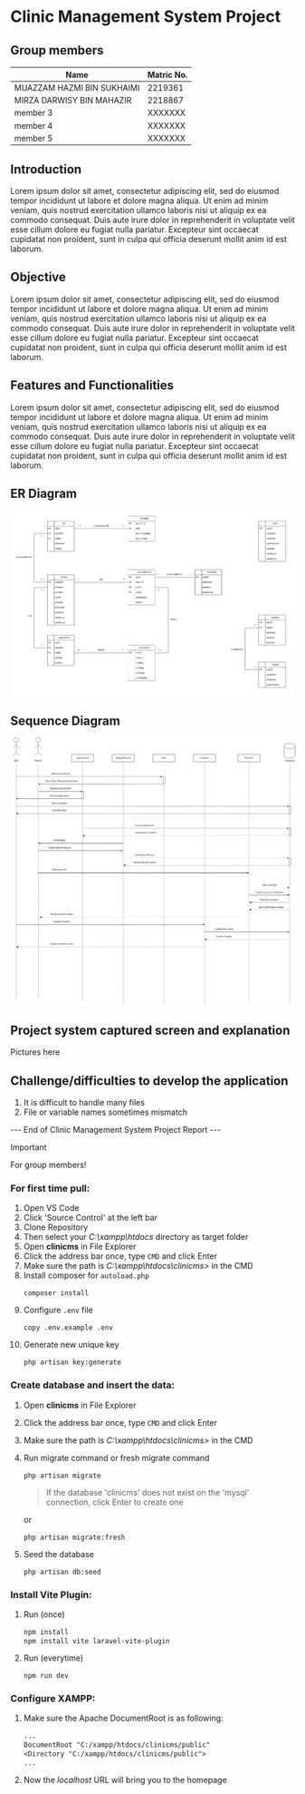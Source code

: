 # Clinic Management System Project

## Group members
| Name  | Matric No. |
| ------------- | ------------- |
| MUAZZAM HAZMI BIN SUKHAIMI  | 2219361  |
| MIRZA DARWISY BIN MAHAZIR  | 2218867  |
| member 3  | XXXXXXX  |
| member 4  | XXXXXXX  |
| member 5  | XXXXXXX  |

## Introduction
Lorem ipsum dolor sit amet, consectetur adipiscing elit, sed do eiusmod tempor incididunt ut labore et dolore magna aliqua. Ut enim ad minim veniam, quis nostrud exercitation ullamco laboris nisi ut aliquip ex ea commodo consequat. Duis aute irure dolor in reprehenderit in voluptate velit esse cillum dolore eu fugiat nulla pariatur. Excepteur sint occaecat cupidatat non proident, sunt in culpa qui officia deserunt mollit anim id est laborum.

## Objective
Lorem ipsum dolor sit amet, consectetur adipiscing elit, sed do eiusmod tempor incididunt ut labore et dolore magna aliqua. Ut enim ad minim veniam, quis nostrud exercitation ullamco laboris nisi ut aliquip ex ea commodo consequat. Duis aute irure dolor in reprehenderit in voluptate velit esse cillum dolore eu fugiat nulla pariatur. Excepteur sint occaecat cupidatat non proident, sunt in culpa qui officia deserunt mollit anim id est laborum.

## Features and Functionalities
Lorem ipsum dolor sit amet, consectetur adipiscing elit, sed do eiusmod tempor incididunt ut labore et dolore magna aliqua. Ut enim ad minim veniam, quis nostrud exercitation ullamco laboris nisi ut aliquip ex ea commodo consequat. Duis aute irure dolor in reprehenderit in voluptate velit esse cillum dolore eu fugiat nulla pariatur. Excepteur sint occaecat cupidatat non proident, sunt in culpa qui officia deserunt mollit anim id est laborum.

## ER Diagram
![Entity Relationship Diagram of Clinic Management System](/assets/erdfinal.png)

## Sequence Diagram
![Sequence Diagram of Clinic Management System](/assets/sequence.png)

## Project system captured screen and explanation
Pictures here

## Challenge/difficulties to develop the application
1. It is difficult to handle many files
2. File or variable names sometimes mismatch

--- End of Clinic Management System Project Report ---

> [!IMPORTANT]
> For group members!

### **For first time pull:**
1. Open VS Code
2. Click 'Source Control' at the left bar
3. Clone Repository
4. Then select your _C:\xampp\htdocs_ directory as target folder
5. Open **clinicms** in File Explorer
6. Click the address bar once, type `CMD` and click Enter
7. Make sure the path is _C:\xampp\htdocs\clinicms>_ in the CMD
8. Install composer for `autoload.php`
   ```
   composer install
   ```
10. Configure `.env` file
    ```
    copy .env.example .env
    ```
12. Generate new unique key
    ```
    php artisan key:generate
    ```

### **Create database and insert the data:**
1. Open **clinicms** in File Explorer
2. Click the address bar once, type `CMD` and click Enter
3. Make sure the path is _C:\xampp\htdocs\clinicms>_ in the CMD
4. Run migrate command or fresh migrate command
   ```
   php artisan migrate
   ```
   > If the database 'clinicms' does not exist on the 'mysql' connection, click Enter to create one

   or
   ```
   php artisan migrate:fresh
   ```
6. Seed the database
   ```
   php artisan db:seed
   ```

### **Install Vite Plugin:**
1. Run (once)
   ```
   npm install
   npm install vite laravel-vite-plugin
   ```
2. Run (everytime)
   ```
   npm run dev
   ```

### **Configure XAMPP:**
1. Make sure the Apache DocumentRoot is as following:<br />
   ```
   ...
   DocumentRoot "C:/xampp/htdocs/clinicms/public"
   <Directory "C:/xampp/htdocs/clinicms/public">
   ...
   ```
2. Now the _localhost_ URL will bring you to the homepage

